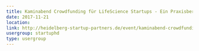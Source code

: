 ```yaml
---
title: Kaminabend Crowdfunding für LifeScience Startups - Ein Praxisbericht
date: 2017-11-21
location: 
link: http://heidelberg-startup-partners.de/event/kaminabend-crowdfunding-fuer-lifescience-startups-ein-praxisbericht/
usergroup: startuphd
type: usergroup
---
```

